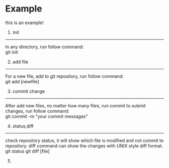 Example
==========

this is an example!

1. Init
----------
In any directory, run follow command:<br>
		git init

2. add file
----------
For a new file, add to git repository, run follow command:<br>
		git add [newfile]

3. commit change
----------
After add new files, no matter how many files, run commit to submit changes, run follow command:<br>
		git commit -m "your commit messages"

4. status,diff
----------
check repository status, it will show which file is modified and not commit to repository. diff command can show the changes with UNIX style diff format.<br>
		git status
		git diff [file]
   
5. 



